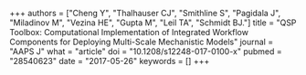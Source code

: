 +++
authors = ["Cheng Y", "Thalhauser CJ", "Smithline S", "Pagidala J", "Miladinov M", "Vezina HE", "Gupta M", "Leil TA", "Schmidt BJ."]
title = "QSP Toolbox: Computational Implementation of Integrated Workflow Components for Deploying Multi-Scale Mechanistic Models"
journal = "AAPS J"
what = "article"
doi = "10.1208/s12248-017-0100-x"
pubmed = "28540623"
date = "2017-05-26"
keywords = []
+++


